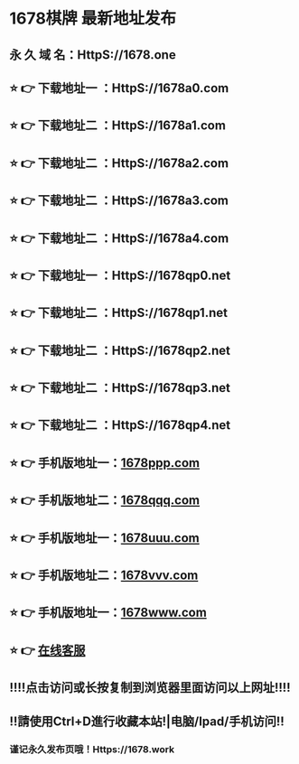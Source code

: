 # 1678棋牌 最新地址发布 
## 永 久 域 名：HttpS://1678.one
## ⭐️ 👉 下载地址一 ：HttpS://1678a0.com
## ⭐️ 👉 下载地址二 ：HttpS://1678a1.com
## ⭐️ 👉 下载地址二 ：HttpS://1678a2.com
## ⭐️ 👉 下载地址二 ：HttpS://1678a3.com
## ⭐️ 👉 下载地址二 ：HttpS://1678a4.com
## ⭐️ 👉 下载地址一 ：HttpS://1678qp0.net
## ⭐️ 👉 下载地址二 ：HttpS://1678qp1.net
## ⭐️ 👉 下载地址二 ：HttpS://1678qp2.net
## ⭐️ 👉 下载地址二 ：HttpS://1678qp3.net
## ⭐️ 👉 下载地址二 ：HttpS://1678qp4.net
## ⭐️ 👉 手机版地址一：<a href="https://www.1678ppp.com">1678ppp.com</a>
## ⭐️ 👉 手机版地址二：<a href="https://www.1678qqq.com">1678qqq.com</a>
## ⭐️ 👉 手机版地址一：<a href="https://www.1678uuu.com">1678uuu.com</a>
## ⭐️ 👉 手机版地址二：<a href="https://www.1678vvv.com">1678vvv.com</a>
## ⭐️ 👉 手机版地址一：<a href="https://www.1678www.com">1678www.com</a>
## ⭐️ 👉  <a href="https://dictum.tucocoon.com/chat/chatClient/chatbox.jsp?companyID=80000856&configID=38&h=866d89e5866d890daf2104b5bd2932e8&ts=1582694432">在线客服</a>
## ‼️‼️点击访问或长按复制到浏览器里面访问以上网址‼️‼️
## ‼️請使用Ctrl+D進行收藏本站!|电脑/Ipad/手机访问‼️
### 谨记永久发布页哦！Https://1678.work


